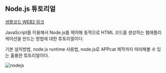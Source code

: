 

## Node.js 튜토리얼

[생활코드 WEB2 링크](https://opentutorials.org/course/3332)


JavaScript를 이용해서 Node.js를 제어해 동적으로 HTML 코드를 생성하는 웹애플리케이션을 만드는 방법에 대한 튜토리얼이다.

기본 설치방법, node.js runtime 사용법, node.js로 APPcat 제작까지 따라해볼 수 있는 훌륭한 튜토리얼이다. 

![nodejs](https://upload.wikimedia.org/wikipedia/commons/d/d9/Node.js_logo.svg)
